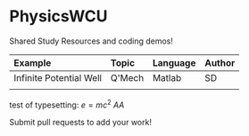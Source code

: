 # PhysicsWCU
Shared Study Resources and coding demos!

| Example       | Topic         | Language      | Author    |
| :-----------  | :-----------  | :-----------  | :-----------  
|  Infinite Potential Well | Q'Mech | Matlab | SD
||||
test of typesetting: $e=mc^2$
$AA$


Submit pull requests to add your work!
